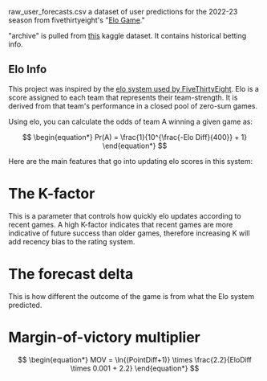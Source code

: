 raw_user_forecasts.csv a dataset of user predictions for the 2022-23 season from fivethirtyeight's "[Elo Game](https://github.com/fivethirtyeight/nfl-elo-game)." 

"archive" is pulled from [this](https://www.kaggle.com/datasets/tobycrabtree/nfl-scores-and-betting-data) kaggle dataset. It contains historical betting info.


## Elo Info

This project was inspired by the [elo system used by FiveThirtyEight](https://fivethirtyeight.com/methodology/how-our-nfl-predictions-work/). Elo is a score assigned to each team that represents their team-strength. It is derived from that team's performance in a closed pool of zero-sum games. 

Using elo, you can calculate the odds of team A winning a given game as:

$$
\begin{equation*}
Pr(A) = \frac{1}{10^{\frac{-Elo Diff}{400}} + 1}
\end{equation*}
$$

Here are the main features that go into updating elo scores in this system:

# The K-factor

This is a parameter that controls how quickly elo updates according to recent games. A high K-factor indicates that recent games are more indicative of future success than older games, therefore increasing K will add recency bias to the rating system.

# The forecast delta 

This is how different the outcome of the game is from what the Elo system predicted.

# Margin-of-victory multiplier

$$
\begin{equation*}
MOV = \ln{(PointDiff+1)} \times \frac{2.2}{EloDiff \times 0.001 + 2.2}
\end{equation*}
$$

